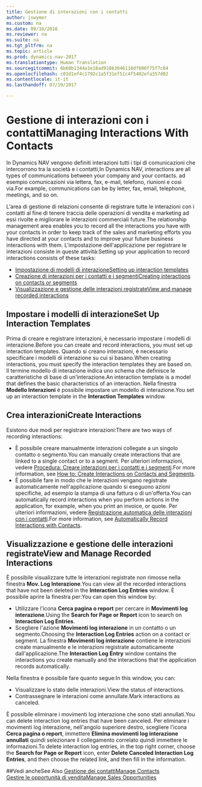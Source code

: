 ```yaml
---
title: Gestione di interazioni con i contatti
author: jswymer
ms.custom: na
ms.date: 09/16/2016
ms.reviewer: na
ms.suite: na
ms.tgt_pltfrm: na
ms.topic: article
ms.prod: dynamics-nav-2017
ms.translationtype: Human Translation
ms.sourcegitcommit: 6b60b1344a1e18ad91863046110df880f75f7c04
ms.openlocfilehash: c03d1ef4c1792c1a5f31ef51c4f5402efa357d02
ms.contentlocale: it-it
ms.lasthandoff: 07/19/2017

---
```

# <a name="managing-interactions-with-contacts"></a><span data-ttu-id="3c43a-102">Gestione di interazioni con i contatti</span><span class="sxs-lookup"><span data-stu-id="3c43a-102">Managing Interactions With Contacts</span></span>
<span data-ttu-id="3c43a-103">In Dynamics NAV vengono definiti interazioni tutti i tipi di comunicazioni che intercorrono tra la società e i contatti,</span><span class="sxs-lookup"><span data-stu-id="3c43a-103">In Dynamics NAV, interactions are all types of communications between your company and your contacts.</span></span> <span data-ttu-id="3c43a-104">ad esempio comunicazioni via lettera, fax, e-mail, telefono, riunioni e così via.</span><span class="sxs-lookup"><span data-stu-id="3c43a-104">For example, communications can be by letter, fax, email, telephone, meetings, and so on.</span></span>

<span data-ttu-id="3c43a-105">L'area di gestione di relazioni consente di registrare tutte le interazioni con i contatti al fine di tenere traccia delle operazioni di vendita e marketing ad essi rivolte e migliorare le interazioni commerciali future.</span><span class="sxs-lookup"><span data-stu-id="3c43a-105">The relationship management area enables you to record all the interactions you have with your contacts in order to keep track of the sales and marketing efforts you have directed at your contacts and to improve your future business interactions with them.</span></span> <span data-ttu-id="3c43a-106">L'impostazione dell'applicazione per registrare le interazioni consiste in queste attività:</span><span class="sxs-lookup"><span data-stu-id="3c43a-106">Setting up your application to record interactions consists of these tasks:</span></span>

* [<span data-ttu-id="3c43a-107">Impostazione di modelli di interazione</span><span class="sxs-lookup"><span data-stu-id="3c43a-107">Setting up interaction templates</span></span>](#setting-up-interaction-templates)
* [<span data-ttu-id="3c43a-108">Creazione di interazioni per i contatti e i segmenti</span><span class="sxs-lookup"><span data-stu-id="3c43a-108">Creating interactions on contacts or segments</span></span>](#creating-interactions-on-contacts-or-segments)
* [<span data-ttu-id="3c43a-109">Visualizzazione e gestione delle interazioni registrate</span><span class="sxs-lookup"><span data-stu-id="3c43a-109">View and manage recorded interactions</span></span>](#view-and-manage-recorded-interactions)

## <a name="set-up-interaction-templates"></a><span data-ttu-id="3c43a-110">Impostare i modelli di interazione</span><span class="sxs-lookup"><span data-stu-id="3c43a-110">Set Up Interaction Templates</span></span>
<span data-ttu-id="3c43a-111">Prima di creare e registrare interazioni, è necessario impostare i modelli di interazione.</span><span class="sxs-lookup"><span data-stu-id="3c43a-111">Before you can create and record interactions, you must set up interaction templates.</span></span> <span data-ttu-id="3c43a-112">Quando si creano interazioni, è necessario specificare i modelli di interazione su cui si basano.</span><span class="sxs-lookup"><span data-stu-id="3c43a-112">When creating interactions, you must specify the interaction templates they are based on.</span></span> <span data-ttu-id="3c43a-113">Il termine modello di interazione indica uno schema che definisce le caratteristiche di base di un'interazione.</span><span class="sxs-lookup"><span data-stu-id="3c43a-113">An interaction template is a model that defines the basic characteristics of an interaction.</span></span>
<span data-ttu-id="3c43a-114">Nella finestra **Modello Interazioni** è possibile impostare un modello di interazione.</span><span class="sxs-lookup"><span data-stu-id="3c43a-114">You set up an interaction template in the **Interaction Templates** window.</span></span>  

## <a name="create-interactions"></a><span data-ttu-id="3c43a-115">Crea interazioni</span><span class="sxs-lookup"><span data-stu-id="3c43a-115">Create Interactions</span></span>
<span data-ttu-id="3c43a-116">Esistono due modi per registrare interazioni:</span><span class="sxs-lookup"><span data-stu-id="3c43a-116">There are two ways of recording interactions:</span></span>

* <span data-ttu-id="3c43a-117">È possibile creare manualmente interazioni collegate a un singolo contatto o segmento.</span><span class="sxs-lookup"><span data-stu-id="3c43a-117">You can manually create interactions that are linked to a single contact or to a segment.</span></span> <span data-ttu-id="3c43a-118">Per ulteriori informazioni, vedere [Procedura: Creare interazioni per i contatti e i segmenti](marketing-how-create-interactions.md).</span><span class="sxs-lookup"><span data-stu-id="3c43a-118">For more information, see [How to: Create Interactions on Contacts and Segments](marketing-how-create-interactions.md).</span></span>  
* <span data-ttu-id="3c43a-119">È possibile fare in modo che le interazioni vengano registrate automaticamente nell'applicazione quando si eseguono azioni specifiche, ad esempio la stampa di una fattura o di un'offerta.</span><span class="sxs-lookup"><span data-stu-id="3c43a-119">You can automatically record interactions when you perform actions in the application, for example, when you print an invoice, or quote.</span></span> <span data-ttu-id="3c43a-120">Per ulteriori informazioni, vedere [Registrazione automatica delle interazioni con i contatti](marketing-auto-record-interactions.md).</span><span class="sxs-lookup"><span data-stu-id="3c43a-120">For more information, see [Automatically Record Interactions with Contacts](marketing-auto-record-interactions.md).</span></span>

## <a name="view-and-manage-recorded-interactions"></a><span data-ttu-id="3c43a-121">Visualizzazione e gestione delle interazioni registrate</span><span class="sxs-lookup"><span data-stu-id="3c43a-121">View and Manage Recorded Interactions</span></span>
<span data-ttu-id="3c43a-122">È possibile visualizzare tutte le interazioni registrate non rimosse nella finestra **Mov. Log Interazione**.</span><span class="sxs-lookup"><span data-stu-id="3c43a-122">You can view all the recorded interactions that have not been deleted in the **Interaction Log Entries** window.</span></span> <span data-ttu-id="3c43a-123">È possibile aprire la finestra per:</span><span class="sxs-lookup"><span data-stu-id="3c43a-123">You can open this window by:</span></span>

* <span data-ttu-id="3c43a-124">Utilizzare l'icona **Cerca pagina o report** per cercare in **Movimenti log interazione**.</span><span class="sxs-lookup"><span data-stu-id="3c43a-124">Using the **Search for Page or Report** icon to search on **Interaction Log Entries**.</span></span>
* <span data-ttu-id="3c43a-125">Scegliere l'azione **Movimenti log interazione** in un contatto o un segmento.</span><span class="sxs-lookup"><span data-stu-id="3c43a-125">Choosing the **Interaction Log Entries** action on a contact or segment.</span></span>
<span data-ttu-id="3c43a-126">La finestra **Movimenti log interazione** contiene le interazioni create manualmente e le interazioni registrate automaticamente dall'applicazione.</span><span class="sxs-lookup"><span data-stu-id="3c43a-126">The **Interaction Log Entry** window contains the interactions you create manually and the interactions that the application records automatically.</span></span>

<span data-ttu-id="3c43a-127">Nella finestra è possibile fare quanto segue:</span><span class="sxs-lookup"><span data-stu-id="3c43a-127">In this window, you can:</span></span>

* <span data-ttu-id="3c43a-128">Visualizzare lo stato delle interazioni.</span><span class="sxs-lookup"><span data-stu-id="3c43a-128">View the status of interactions.</span></span>
* <span data-ttu-id="3c43a-129">Contrassegnare le interazioni come annullate.</span><span class="sxs-lookup"><span data-stu-id="3c43a-129">Mark interactions as canceled.</span></span>

<span data-ttu-id="3c43a-130">È possibile eliminare i movimenti log interazione che sono stati annullati.</span><span class="sxs-lookup"><span data-stu-id="3c43a-130">You can delete interaction log entries that have been canceled.</span></span> <span data-ttu-id="3c43a-131">Per eliminare i movimenti log interazione, nell'angolo superiore destro, scegliere l'icona **Cerca pagina o report**, immettere **Elimina movimenti log interazione annullati** quindi selezionare il collegamento correlato quindi immettere le informazioni.</span><span class="sxs-lookup"><span data-stu-id="3c43a-131">To delete interaction log entries, in the top right corner, choose the **Search for Page or Report** icon, enter **Delete Canceled Interaction Log Entries**, and then choose the related link, and then fill in the information.</span></span>

##<a name="see-also"></a><span data-ttu-id="3c43a-132">Vedi anche</span><span class="sxs-lookup"><span data-stu-id="3c43a-132">See Also</span></span>
[<span data-ttu-id="3c43a-133">Gestione dei contatti</span><span class="sxs-lookup"><span data-stu-id="3c43a-133">Manage Contacts</span></span>](marketing-contacts.md)  
[<span data-ttu-id="3c43a-134">Gestire le opportunità di vendita</span><span class="sxs-lookup"><span data-stu-id="3c43a-134">Manage Sales Opportunities</span></span>](marketing-manage-sales-opportunities.md)  

